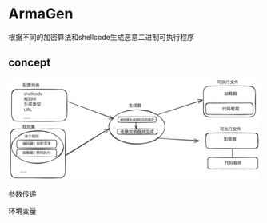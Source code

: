 # ArmaGen

根据不同的加密算法和shellcode生成恶意二进制可执行程序

## concept

![ArmaGen concept](./concept.svg)


参数传递

环境变量